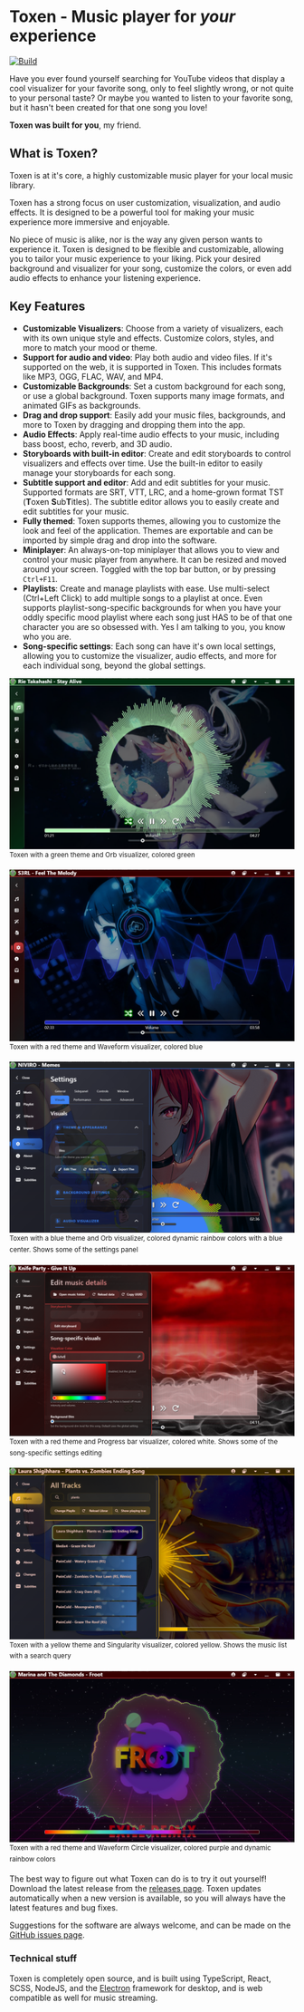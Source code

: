 # Toxen - Music player for *your* experience
[![Build](https://github.com/LucasionGS/Toxen3/actions/workflows/build.yml/badge.svg)](https://github.com/LucasionGS/Toxen3/actions/workflows/build.yml)

Have you ever found yourself searching for YouTube videos that display a cool visualizer for your favorite song, only to feel slightly wrong, or not quite to your personal taste? Or maybe you wanted to listen to your favorite song, but it hasn't been created for that one song you love!

**Toxen was built for you**, my friend.

## What is Toxen?
Toxen is at it's core, a highly customizable music player for your local music library.

Toxen has a strong focus on user customization, visualization, and audio effects. It is designed to be a powerful tool for making your music experience more immersive and enjoyable.

No piece of music is alike, nor is the way any given person wants to experience it. Toxen is designed to be flexible and customizable, allowing you to tailor your music experience to your liking. Pick your desired background and visualizer for your song, customize the colors, or even add audio effects to enhance your listening experience.

## Key Features
- **Customizable Visualizers**: Choose from a variety of visualizers, each with its own unique style and effects. Customize colors, styles, and more to match your mood or theme.
- **Support for audio and video**: Play both audio and video files. If it's supported on the web, it is supported in Toxen. This includes formats like MP3, OGG, FLAC, WAV, and MP4.
- **Customizable Backgrounds**: Set a custom background for each song, or use a global background. Toxen supports many image formats, and animated GIFs as backgrounds.
- **Drag and drop support**: Easily add your music files, backgrounds, and more to Toxen by dragging and dropping them into the app.
- **Audio Effects**: Apply real-time audio effects to your music, including bass boost, echo, reverb, and 3D audio.
- **Storyboards with built-in editor**: Create and edit storyboards to control visualizers and effects over time. Use the built-in editor to easily manage your storyboards for each song.
- **Subtitle support and editor**: Add and edit subtitles for your music. Supported formats are SRT, VTT, LRC, and a home-grown format TST (**T**oxen **S**ub**T**itles). The subtitle editor allows you to easily create and edit subtitles for your music.
- **Fully themed**: Toxen supports themes, allowing you to customize the look and feel of the application. Themes are exportable and can be imported by simple drag and drop into the software.
- **Miniplayer**: An always-on-top miniplayer that allows you to view and control your music player from anywhere. It can be resized and moved around your screen. Toggled with the top bar button, or by pressing `Ctrl+F11`.
- **Playlists**: Create and manage playlists with ease. Use multi-select (Ctrl+Left Click) to add multiple songs to a playlist at once. Even supports playlist-song-specific backgrounds for when you have your oddly specific mood playlist where each song just HAS to be of that one character you are so obsessed with. Yes I am talking to you, you know who you are.
- **Song-specific settings**: Each song can have it's own local settings, allowing you to customize the visualizer, audio effects, and more for each individual song, beyond the global settings.

![Toxen Preview 1](docs/images/preview1.png)
<sup>Toxen with a green theme and Orb visualizer, colored green</sup>

![Toxen Preview 2](docs/images/preview2.png)
<sup>Toxen with a red theme and Waveform visualizer, colored blue</sup>

![Toxen Preview 3](docs/images/preview3.png)
<sup>Toxen with a blue theme and Orb visualizer, colored dynamic rainbow colors with a blue center. Shows some of the settings panel</sup>

![Toxen Preview 4](docs/images/preview4.png)
<sup>Toxen with a red theme and Progress bar visualizer, colored white. Shows some of the song-specific settings editing</sup>

![Toxen Preview 5](docs/images/preview5.png)
<sup>Toxen with a yellow theme and Singularity visualizer, colored yellow. Shows the music list with a search query</sup>

![Toxen Preview 6](docs/images/preview6.png)
<sup>Toxen with a red theme and Waveform Circle visualizer, colored purple and dynamic rainbow colors</sup>


The best way to figure out what Toxen can do is to try it out yourself! Download the latest release from the [releases page](https://github.com/LucasionGS/Toxen3/releases/latest). Toxen updates automatically when a new version is available, so you will always have the latest features and bug fixes.

Suggestions for the software are always welcome, and can be made on the [GitHub issues page](https://github.com/LucasionGS/Toxen3/issues).

### Technical stuff
Toxen is completely open source, and is built using TypeScript, React, SCSS, NodeJS, and the [Electron](https://www.electronjs.org/) framework for desktop, and is web compatible as well for music streaming.
